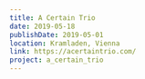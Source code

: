```yaml
---
title: A Certain Trio
date: 2019-05-18
publishDate: 2019-05-01
location: Kramladen, Vienna
link: https://acertaintrio.com/
project: a_certain_trio
---
```



